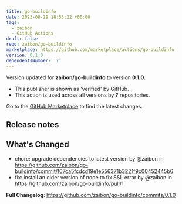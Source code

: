 ```yaml
---
title: go-buildinfo
date: 2023-08-29 18:53:22 +00:00
tags:
  - zaibon
  - GitHub Actions
draft: false
repo: zaibon/go-buildinfo
marketplace: https://github.com/marketplace/actions/go-buildinfo
version: 0.1.0
dependentsNumber: '?'
---
```



Version updated for **zaibon/go-buildinfo** to version **0.1.0**.
- This publisher is shown as 'verified' by GitHub.
- This action is used across all versions by **?** repositories.

Go to the [GitHub Marketplace](https://github.com/marketplace/actions/go-buildinfo) to find the latest changes.

## Release notes

## What's Changed
* chore: upgrade dependencies to latest version by @zaibon in https://github.com/zaibon/go-buildinfo/commit/f67ca5fcdcd19e1e556371b3221f9c00452445b6
* fix: install an older version of node to fix SSL error by @zaibon in https://github.com/zaibon/go-buildinfo/pull/1


**Full Changelog**: https://github.com/zaibon/go-buildinfo/commits/0.1.0
